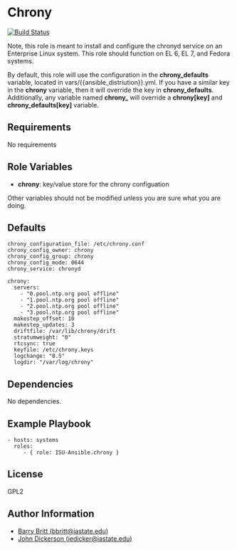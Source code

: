 Chrony
=======
[![Build Status](https://travis-ci.org/ISU-Ansible/ansible-chrony.svg?branch=master)](https://travis-ci.org/ISU-Ansible/ansible-chrony)

Note, this role is meant to install and configure the chronyd service on an Enterprise Linux system. This role should function on EL 6, EL 7, and Fedora systems.

By default, this role will use the configuration in the **chrony_defaults** variable, located in vars/{{ansible_distriution}}.yml. If you have a similar key in the **chrony** variable, then it will override the key in **chrony_defaults**. Additionally, any variable named **chrony_<key>** will override a **chrony[key]** and **chrony_defaults[key]** variable. 

Requirements
------------
No requirements

Role Variables
--------------
* **chrony**: key/value store for the chrony configuation

Other variables should not be modified unless you are sure what you are doing.

Defaults
--------
```
chrony_configuration_file: /etc/chrony.conf
chrony_config_owner: chrony
chrony_config_group: chrony
chrony_config_mode: 0644
chrony_service: chronyd

chrony:
  servers:
    - "0.pool.ntp.org pool offline"
    - "1.pool.ntp.org pool offline"
    - "2.pool.ntp.org pool offline"
    - "3.pool.ntp.org pool offline"
  makestep_offset: 10
  makestep_updates: 3
  driftfile: /var/lib/chrony/drift
  stratumweight: "0"
  rtcsync: true
  keyfile: /etc/chrony.keys
  logchange: "0.5"
  logdir: "/var/log/chrony"
```

Dependencies
------------
No dependencies.

Example Playbook
----------------
    - hosts: systems
      roles:
         - { role: ISU-Ansible.chrony }

License
-------
GPL2

Author Information
------------------
* [Barry Britt (bbritt@iastate.edu)](bbritt@iastate.edu)
* [John Dickerson (jedicker@iastate.edu)](jedicker@iastate.edu)
